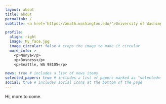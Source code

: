 ```yaml
---
layout: about
title: about
permalink: /
subtitle: <a href='https://amath.washington.edu/'>University of Washington</a>

profile:
  align: right
  image: My_face.jpg
  image_circular: false # crops the image to make it circular
  more_info: >
    <p>Nunya</p>
    <p>Busness</p>
    <p>Seattle, WA 98105</p>

news: true # includes a list of news items
selected_papers: true # includes a list of papers marked as "selected={true}"
social: true # includes social icons at the bottom of the page
---
```

Hi, more to come.

